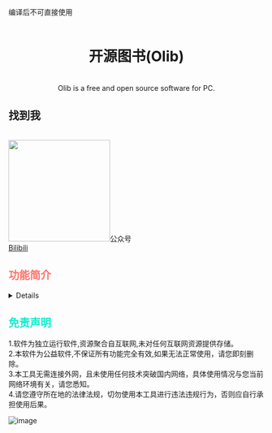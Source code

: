 <div class="warning" style="font-color:red;">编译后不可直接使用</div><br>
<div align="center">
 <h1>开源图书(Olib)</h1>
<br>
Olib is a free and open source software for PC.
</div>


<div class="follow">
	<h2><summary>找到我</summary></h2><br>
	<img src="http://pic.11xy.cn/miniolib/%E5%85%AC%E4%BC%97%E5%8F%B7.jpg" height="200px" width="200px">公众号</img>
 <br>
	<a href="https://space.bilibili.com/19276680" target="_blank">Bilibili</a>
</div>

<div class="functions">
	<h2 style="color: #ff736b"><summary>功能简介</summary></h2>
	<details>
	1.软件开源，持续优化，无广告。<br>
	2.便捷搜索  <br>
	3.自定义文件存储位置<br>
	</details>
</div>
<div class="statement">
    <h2 style="color: #0eefce"><summary>免责声明</summary></h2>
    <span>
	1.软件为独立运行软件,资源聚合自互联网,未对任何互联网资源提供存储。<br>
	2.本软件为公益软件,不保证所有功能完全有效,如果无法正常使用，请您即刻删除。<br>
	3.本工具无需连接外网，且未使用任何技术突破国内网络，具体使用情况与您当前网络环境有关，请您悉知。<br>
	4.请您遵守所在地的法律法规，切勿使用本工具进行违法违规行为，否则应自行承担使用后果。<br>
   	</span>
</div>

![image](https://github.com/user-attachments/assets/d0cc1717-cb6d-4c90-9a70-5639f508f837)
